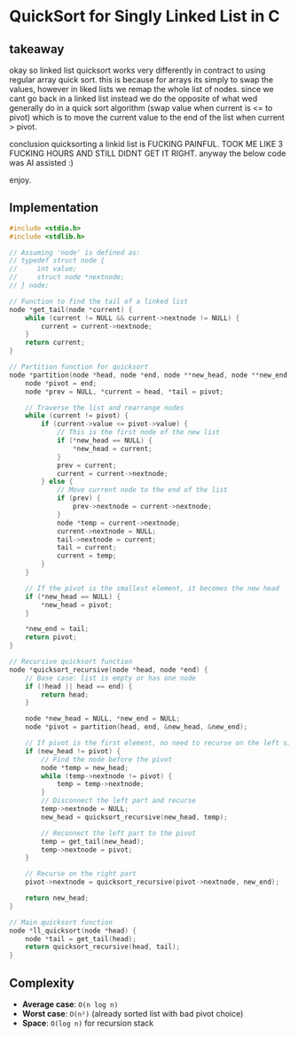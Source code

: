 # QuickSort for Singly Linked List in C

## takeaway

okay so linked list quicksort works very differently in contract to using regular array quick sort. this is because for arrays its simply to swap the values, however in liked lists we remap the whole list of nodes. since we cant go back in a linked list instead we do the opposite of what wed generally do in a quick sort algorithm (swap value when current is <= to pivot) which is to move the current value to the end of the list when current > pivot.

conclusion quicksorting a linkid list is FUCKING PAINFUL. TOOK ME LIKE 3 FUCKING HOURS AND STILL DIDNT GET IT RIGHT. anyway the below code was AI assisted :)

enjoy.

## Implementation

```c
#include <stdio.h>
#include <stdlib.h>

// Assuming 'node' is defined as:
// typedef struct node {
//     int value;
//     struct node *nextnode;
// } node;

// Function to find the tail of a linked list
node *get_tail(node *current) {
    while (current != NULL && current->nextnode != NULL) {
        current = current->nextnode;
    }
    return current;
}

// Partition function for quicksort
node *partition(node *head, node *end, node **new_head, node **new_end) {
    node *pivot = end;
    node *prev = NULL, *current = head, *tail = pivot;

    // Traverse the list and rearrange nodes
    while (current != pivot) {
        if (current->value <= pivot->value) {
            // This is the first node of the new list
            if (*new_head == NULL) {
                *new_head = current;
            }
            prev = current;
            current = current->nextnode;
        } else {
            // Move current node to the end of the list
            if (prev) {
                prev->nextnode = current->nextnode;
            }
            node *temp = current->nextnode;
            current->nextnode = NULL;
            tail->nextnode = current;
            tail = current;
            current = temp;
        }
    }

    // If the pivot is the smallest element, it becomes the new head
    if (*new_head == NULL) {
        *new_head = pivot;
    }

    *new_end = tail;
    return pivot;
}

// Recursive quicksort function
node *quicksort_recursive(node *head, node *end) {
    // Base case: list is empty or has one node
    if (!head || head == end) {
        return head;
    }

    node *new_head = NULL, *new_end = NULL;
    node *pivot = partition(head, end, &new_head, &new_end);

    // If pivot is the first element, no need to recurse on the left side
    if (new_head != pivot) {
        // Find the node before the pivot
        node *temp = new_head;
        while (temp->nextnode != pivot) {
            temp = temp->nextnode;
        }
        // Disconnect the left part and recurse
        temp->nextnode = NULL;
        new_head = quicksort_recursive(new_head, temp);

        // Reconnect the left part to the pivot
        temp = get_tail(new_head);
        temp->nextnode = pivot;
    }

    // Recurse on the right part
    pivot->nextnode = quicksort_recursive(pivot->nextnode, new_end);

    return new_head;
}

// Main quicksort function
node *ll_quicksort(node *head) {
    node *tail = get_tail(head);
    return quicksort_recursive(head, tail);
}
```

## Complexity

- **Average case**: `O(n log n)`
- **Worst case**: `O(n²)` (already sorted list with bad pivot choice)
- **Space**: `O(log n)` for recursion stack

